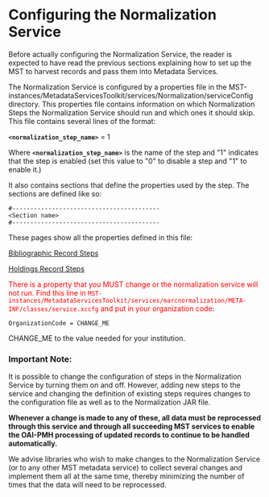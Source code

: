 # Configuring the Normalization Service #

Before actually configuring the Normalization Service, the reader is expected to have read the previous sections explaining how to set up the MST to harvest records and pass them into Metadata Services.

The Normalization Service is configured by a properties file in the MST-instances/MetadataServicesToolkit/services/Normalization/serviceConfig directory. This properties file contains information on which Normalization Steps the Normalization Service should run and which ones it should skip. This file contains several lines of the format:

**`<normalization_step_name>`** = 1

Where **`<normalization_step_name>`** is the name of the step and "1" indicates that the step is enabled (set this value to "0" to disable a step and "1" to enable it.)

It also contains sections that define the properties used by the step. The sections are defined like so:

```
#-----------------------------------------
<Section name>
#-----------------------------------------
```

These pages show all the properties defined in this file:

[Bibliographic Record Steps](http://code.google.com/p/xcmetadataservicestoolkit/wiki/BibrecordSteps)

[Holdings Record Steps](http://code.google.com/p/xcmetadataservicestoolkit/wiki/HoldrecordSteps)


<font color='red'>There is a property that you MUST change or the normalization service will not run.  Find this line in <code>MST-instances/MetadataServicesToolkit/services/marcnormalization/META-INF/classes/service.xccfg</code> and put in your organization code</font>:
```
OrganizationCode = CHANGE_ME
```

CHANGE\_ME to the value needed for your institution.

### Important Note: ###

It is possible to change the configuration of steps in the Normalization Service by turning them on and off. However, adding new steps to the service and changing the definition of existing steps requires changes to the configuration file as well as to the Normalization JAR file.

**Whenever a change is made to any of these, all data must be reprocessed through this service and through all succeeding MST services to enable the OAI-PMH processing of updated records to continue to be handled automatically.**

We advise libraries who wish to make changes to the Normalization Service (or to any other MST metadata service) to collect several changes and implement them all at the same time, thereby minimizing the number of times that the data will need to be reprocessed.